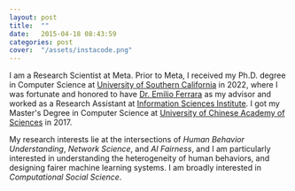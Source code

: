 ```yaml
---
layout: post
title:  ""
date:   2015-04-18 08:43:59
categories: post
cover:  "/assets/instacode.png"
---
```

I am a Research Scientist at Meta. Prior to Meta, I received my Ph.D. degree in Computer Science at <a href = "https://www.usc.edu/">University of Southern California</a> in 2022, where I was fortunate and honored to have <a href = "http://www.emilio.ferrara.name/">Dr. Emilio Ferrara</a> as my advisor and worked as a Research Assistant at <a href="https://www.isi.edu/">Information Sciences Institute</a>. 
I got my Master's Degree in Computer Science at <a href="http://english.ucas.ac.cn/"> University of Chinese Academy of Sciences</a> in 2017.

My research interests lie at the intersections of <i>Human Behavior Understanding</i>, <i>Network Science</i>, and <i>AI Fairness</i>, and I am particularly interested in understanding the heterogeneity of human behaviors, and designing fairer machine learning systems. I am broadly interested in <i>Computational Social Science</i>.  


